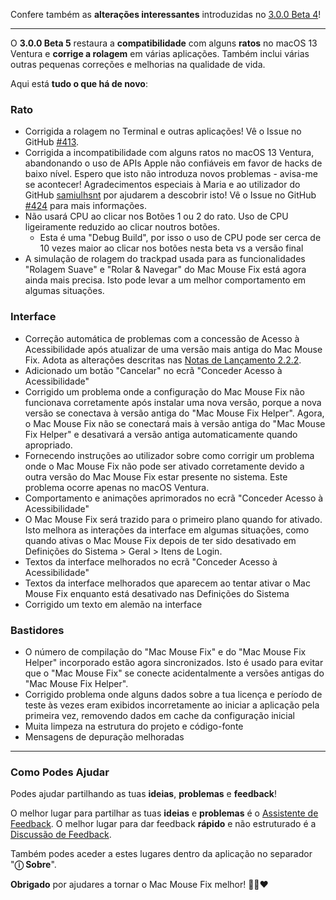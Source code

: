 Confere também as **alterações interessantes** introduzidas no [3.0.0 Beta 4](https://github.com/noah-nuebling/mac-mouse-fix/releases/tag/3.0.0-Beta-4)!

---

O **3.0.0 Beta 5** restaura a **compatibilidade** com alguns **ratos** no macOS 13 Ventura e **corrige a rolagem** em várias aplicações.
Também inclui várias outras pequenas correções e melhorias na qualidade de vida.

Aqui está **tudo o que há de novo**:

### Rato

- Corrigida a rolagem no Terminal e outras aplicações! Vê o Issue no GitHub [#413](https://github.com/noah-nuebling/mac-mouse-fix/issues/413).
- Corrigida a incompatibilidade com alguns ratos no macOS 13 Ventura, abandonando o uso de APIs Apple não confiáveis em favor de hacks de baixo nível. Espero que isto não introduza novos problemas - avisa-me se acontecer! Agradecimentos especiais à Maria e ao utilizador do GitHub [samiulhsnt](https://github.com/samiulhsnt) por ajudarem a descobrir isto! Vê o Issue no GitHub [#424](https://github.com/noah-nuebling/mac-mouse-fix/issues/424) para mais informações.
- Não usará CPU ao clicar nos Botões 1 ou 2 do rato. Uso de CPU ligeiramente reduzido ao clicar noutros botões.
    - Esta é uma "Debug Build", por isso o uso de CPU pode ser cerca de 10 vezes maior ao clicar nos botões nesta beta vs a versão final
- A simulação de rolagem do trackpad usada para as funcionalidades "Rolagem Suave" e "Rolar & Navegar" do Mac Mouse Fix está agora ainda mais precisa. Isto pode levar a um melhor comportamento em algumas situações.

### Interface

- Correção automática de problemas com a concessão de Acesso à Acessibilidade após atualizar de uma versão mais antiga do Mac Mouse Fix. Adota as alterações descritas nas [Notas de Lançamento 2.2.2](https://github.com/noah-nuebling/mac-mouse-fix/releases/tag/2.2.2).
- Adicionado um botão "Cancelar" no ecrã "Conceder Acesso à Acessibilidade"
- Corrigido um problema onde a configuração do Mac Mouse Fix não funcionava corretamente após instalar uma nova versão, porque a nova versão se conectava à versão antiga do "Mac Mouse Fix Helper". Agora, o Mac Mouse Fix não se conectará mais à versão antiga do "Mac Mouse Fix Helper" e desativará a versão antiga automaticamente quando apropriado.
- Fornecendo instruções ao utilizador sobre como corrigir um problema onde o Mac Mouse Fix não pode ser ativado corretamente devido a outra versão do Mac Mouse Fix estar presente no sistema. Este problema ocorre apenas no macOS Ventura.
- Comportamento e animações aprimorados no ecrã "Conceder Acesso à Acessibilidade"
- O Mac Mouse Fix será trazido para o primeiro plano quando for ativado. Isto melhora as interações da interface em algumas situações, como quando ativas o Mac Mouse Fix depois de ter sido desativado em Definições do Sistema > Geral > Itens de Login.
- Textos da interface melhorados no ecrã "Conceder Acesso à Acessibilidade"
- Textos da interface melhorados que aparecem ao tentar ativar o Mac Mouse Fix enquanto está desativado nas Definições do Sistema
- Corrigido um texto em alemão na interface

### Bastidores

- O número de compilação do "Mac Mouse Fix" e do "Mac Mouse Fix Helper" incorporado estão agora sincronizados. Isto é usado para evitar que o "Mac Mouse Fix" se conecte acidentalmente a versões antigas do "Mac Mouse Fix Helper".
- Corrigido problema onde alguns dados sobre a tua licença e período de teste às vezes eram exibidos incorretamente ao iniciar a aplicação pela primeira vez, removendo dados em cache da configuração inicial
- Muita limpeza na estrutura do projeto e código-fonte
- Mensagens de depuração melhoradas

---

### Como Podes Ajudar

Podes ajudar partilhando as tuas **ideias**, **problemas** e **feedback**!

O melhor lugar para partilhar as tuas **ideias** e **problemas** é o [Assistente de Feedback](https://noah-nuebling.github.io/mac-mouse-fix-feedback-assistant/?type=bug-report).
O melhor lugar para dar feedback **rápido** e não estruturado é a [Discussão de Feedback](https://github.com/noah-nuebling/mac-mouse-fix/discussions/366).

Também podes aceder a estes lugares dentro da aplicação no separador "**ⓘ Sobre**".

**Obrigado** por ajudares a tornar o Mac Mouse Fix melhor! 💙💛❤️